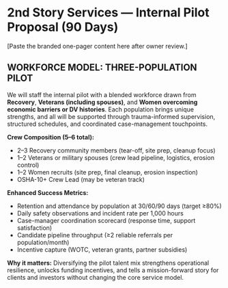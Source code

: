 # 2nd Story Services — Internal Pilot Proposal (90 Days)
[Paste the branded one-pager content here after owner review.]

## WORKFORCE MODEL: THREE-POPULATION PILOT
We will staff the internal pilot with a blended workforce drawn from **Recovery**, **Veterans (including spouses)**, and **Women overcoming economic barriers or DV histories**. Each population brings unique strengths, and all will be supported through trauma-informed supervision, structured schedules, and coordinated case-management touchpoints.

**Crew Composition (5–6 total):**
- 2–3 Recovery community members (tear-off, site prep, cleanup focus)
- 1–2 Veterans or military spouses (crew lead pipeline, logistics, erosion control)
- 1–2 Women recruits (site prep, final cleanup, erosion inspection)
- OSHA-10+ Crew Lead (may be veteran track)

**Enhanced Success Metrics:**
- Retention and attendance by population at 30/60/90 days (target ≥80%)
- Daily safety observations and incident rate per 1,000 hours
- Case-manager coordination scorecard (response time, support satisfaction)
- Candidate pipeline throughput (≥2 reliable referrals per population/month)
- Incentive capture (WOTC, veteran grants, partner subsidies)

**Why it matters:** Diversifying the pilot talent mix strengthens operational resilience, unlocks funding incentives, and tells a mission-forward story for clients and investors without changing the core service model.

